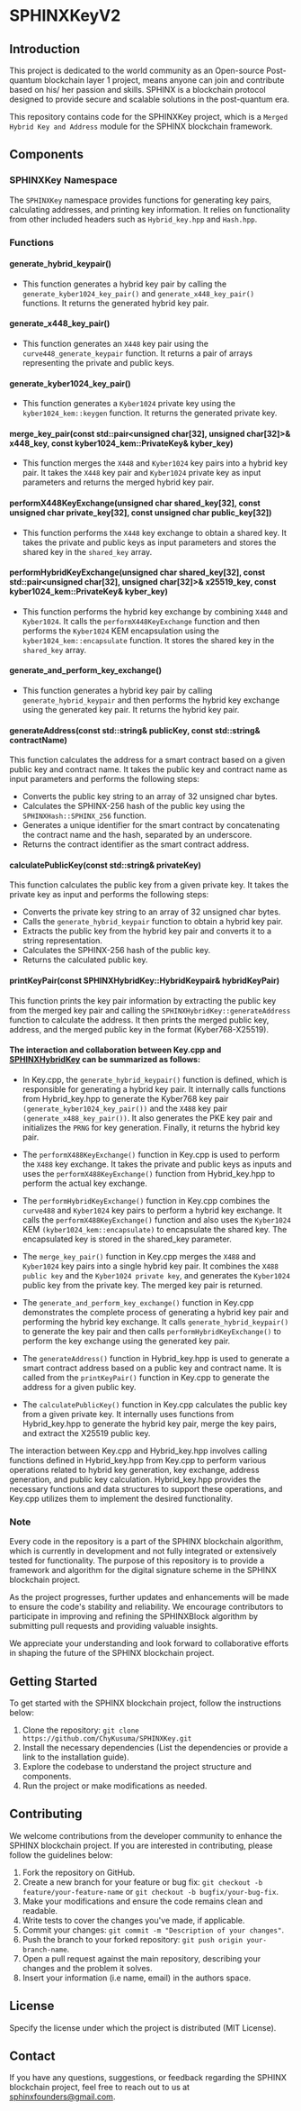 # SPHINXKeyV2

## Introduction

This project is dedicated to the world community as an Open-source Post-quantum blockchain layer 1 project, means anyone can join and contribute based on his/ her passion and skills. SPHINX is a blockchain protocol designed to provide secure and scalable solutions in the post-quantum era.

This repository contains code for the SPHINXKey project, which is a `Merged Hybrid Key and Address` module for the SPHINX blockchain framework.

## Components

### SPHINXKey Namespace

The `SPHINXKey` namespace provides functions for generating key pairs, calculating addresses, and printing key information. It relies on functionality from other included headers such as `Hybrid_key.hpp` and `Hash.hpp`.

### Functions

#### generate_hybrid_keypair()

- This function generates a hybrid key pair by calling the `generate_kyber1024_key_pair()` and `generate_x448_key_pair()` functions. It returns the generated hybrid key pair.

#### generate_x448_key_pair()

- This function generates an `X448` key pair using the `curve448_generate_keypair` function. It returns a pair of arrays representing the private and public keys.

#### generate_kyber1024_key_pair()

- This function generates a `Kyber1024` private key using the `kyber1024_kem::keygen` function. It returns the generated private key.

#### merge_key_pair(const std::pair<unsigned char[32], unsigned char[32]>& x448_key, const kyber1024_kem::PrivateKey& kyber_key)

- This function merges the `X448` and `Kyber1024` key pairs into a hybrid key pair. It takes the `X448` key pair and `Kyber1024` private key as input parameters and returns the merged hybrid key pair.

#### performX448KeyExchange(unsigned char shared_key[32], const unsigned char private_key[32], const unsigned char public_key[32])

- This function performs the `X448` key exchange to obtain a shared key. It takes the private and public keys as input parameters and stores the shared key in the `shared_key` array.

#### performHybridKeyExchange(unsigned char shared_key[32], const std::pair<unsigned char[32], unsigned char[32]>& x25519_key, const kyber1024_kem::PrivateKey& kyber_key)

- This function performs the hybrid key exchange by combining `X448` and `Kyber1024`. It calls the `performX448KeyExchange` function and then performs the `Kyber1024` KEM encapsulation using the `kyber1024_kem::encapsulate` function. It stores the shared key in the `shared_key` array.

#### generate_and_perform_key_exchange()

- This function generates a hybrid key pair by calling `generate_hybrid_keypair` and then performs the hybrid key exchange using the generated key pair. It returns the hybrid key pair.

#### generateAddress(const std::string& publicKey, const std::string& contractName)
This function calculates the address for a smart contract based on a given public key and contract name. It takes the public key and contract name as input parameters and performs the following steps:

- Converts the public key string to an array of 32 unsigned char bytes.
- Calculates the SPHINX-256 hash of the public key using the `SPHINXHash::SPHINX_256` function.
- Generates a unique identifier for the smart contract by concatenating the contract name and the hash, separated by an underscore.
- Returns the contract identifier as the smart contract address.

#### calculatePublicKey(const std::string& privateKey)

This function calculates the public key from a given private key. It takes the private key as input and performs the following steps:

- Converts the private key string to an array of 32 unsigned char bytes.
- Calls the `generate_hybrid_keypair` function to obtain a hybrid key pair.
- Extracts the public key from the hybrid key pair and converts it to a string representation.
- Calculates the SPHINX-256 hash of the public key.
- Returns the calculated public key.

#### printKeyPair(const SPHINXHybridKey::HybridKeypair& hybridKeyPair)

This function prints the key pair information by extracting the public key from the merged key pair and calling the `SPHINXHybridKey::generateAddress` function to calculate the address. It then prints the merged public key, address, and the merged public key in the format (Kyber768-X25519).


#### The interaction and collaboration between Key.cpp and [SPHINXHybridKey](https://github.com/ChyKusuma/SPHINXHybridKey) can be summarized as follows:

- In Key.cpp, the `generate_hybrid_keypair()` function is defined, which is responsible for generating a hybrid key pair. It internally calls functions from Hybrid_key.hpp to generate the Kyber768 key pair `(generate_kyber1024_key_pair())` and the `X488` key pair `(generate_x488_key_pair())`. It also generates the PKE key pair and initializes the `PRNG` for key generation. Finally, it returns the hybrid key pair.

- The `performX488KeyExchange()` function in Key.cpp is used to perform the `X488` key exchange. It takes the private and public keys as inputs and uses the `performX488KeyExchange()` function from Hybrid_key.hpp to perform the actual key exchange.

- The `performHybridKeyExchange()` function in Key.cpp combines the `curve488` and `Kyber1024` key pairs to perform a hybrid key exchange. It calls the `performX488KeyExchange()` function and also uses the `Kyber1024` KEM `(kyber1024_kem::encapsulate)` to encapsulate the shared key. The encapsulated key is stored in the shared_key parameter.

- The `merge_key_pair()` function in Key.cpp merges the `X488` and `Kyber1024` key pairs into a single hybrid key pair. It combines the `X488 public key` and the `Kyber1024 private key`, and generates the `Kyber1024` public key from the private key. The merged key pair is returned.

- The `generate_and_perform_key_exchange()` function in Key.cpp demonstrates the complete process of generating a hybrid key pair and performing the hybrid key exchange. It calls `generate_hybrid_keypair()` to generate the key pair and then calls `performHybridKeyExchange()` to perform the key exchange using the generated key pair.

- The `generateAddress()` function in Hybrid_key.hpp is used to generate a smart contract address based on a public key and contract name. It is called from the `printKeyPair()` function in Key.cpp to generate the address for a given public key.

- The `calculatePublicKey()` function in Key.cpp calculates the public key from a given private key. It internally uses functions from Hybrid_key.hpp to generate the hybrid key pair, merge the key pairs, and extract the X25519 public key.

The interaction between Key.cpp and Hybrid_key.hpp involves calling functions defined in Hybrid_key.hpp from Key.cpp to perform various operations related to hybrid key generation, key exchange, address generation, and public key calculation. Hybrid_key.hpp provides the necessary functions and data structures to support these operations, and Key.cpp utilizes them to implement the desired functionality.



### Note

Every code in the repository is a part of the SPHINX blockchain algorithm, which is currently in development and not fully integrated or extensively tested for functionality. The purpose of this repository is to provide a framework and algorithm for the digital signature scheme in the SPHINX blockchain project.

As the project progresses, further updates and enhancements will be made to ensure the code's stability and reliability. We encourage contributors to participate in improving and refining the SPHINXBlock algorithm by submitting pull requests and providing valuable insights.

We appreciate your understanding and look forward to collaborative efforts in shaping the future of the SPHINX blockchain project.


## Getting Started
To get started with the SPHINX blockchain project, follow the instructions below:

1. Clone the repository: `git clone https://github.com/ChyKusuma/SPHINXKey.git`
2. Install the necessary dependencies (List the dependencies or provide a link to the installation guide).
3. Explore the codebase to understand the project structure and components.
4. Run the project or make modifications as needed.


## Contributing
We welcome contributions from the developer community to enhance the SPHINX blockchain project. If you are interested in contributing, please follow the guidelines below:

1. Fork the repository on GitHub.
2. Create a new branch for your feature or bug fix: `git checkout -b feature/your-feature-name` or `git checkout -b bugfix/your-bug-fix`.
3. Make your modifications and ensure the code remains clean and readable.
4. Write tests to cover the changes you've made, if applicable.
5. Commit your changes: `git commit -m "Description of your changes"`.
6. Push the branch to your forked repository: `git push origin your-branch-name`.
7. Open a pull request against the main repository, describing your changes and the problem it solves.
8. Insert your information (i.e name, email) in the authors space.

## License
Specify the license under which the project is distributed (MIT License).

## Contact
If you have any questions, suggestions, or feedback regarding the SPHINX blockchain project, feel free to reach out to us at [sphinxfounders@gmail.com](mailto:sphinxfounders@gmail.com).
